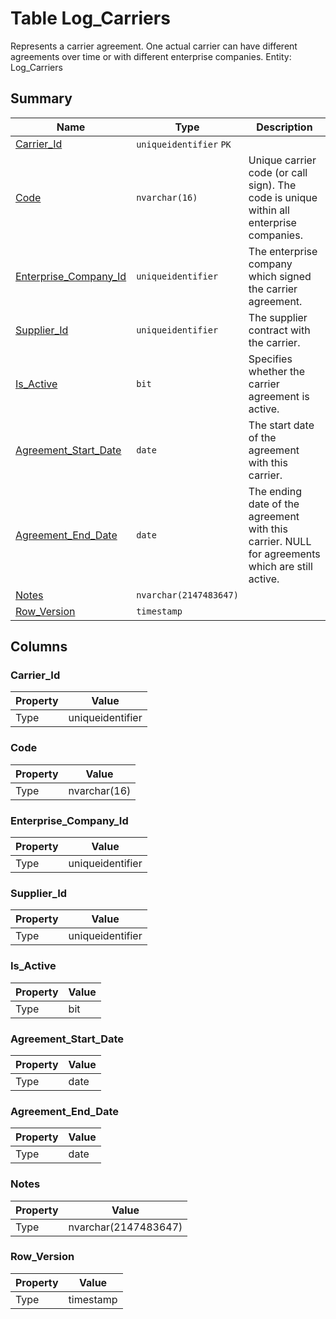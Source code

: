 # Table Log_Carriers

Represents a carrier agreement. One actual carrier can have different agreements over time or with different enterprise companies. Entity: Log_Carriers

## Summary

| Name | Type | Description |
| - | - | --- |
|[Carrier_Id](#carrier_id)|`uniqueidentifier` `PK`||
|[Code](#code)|`nvarchar(16)` |Unique carrier code (or call sign). The code is unique within all enterprise companies.|
|[Enterprise_Company_Id](#enterprise_company_id)|`uniqueidentifier` |The enterprise company which signed the carrier agreement.|
|[Supplier_Id](#supplier_id)|`uniqueidentifier` |The supplier contract with the carrier.|
|[Is_Active](#is_active)|`bit` |Specifies whether the carrier agreement is active.|
|[Agreement_Start_Date](#agreement_start_date)|`date` |The start date of the agreement with this carrier.|
|[Agreement_End_Date](#agreement_end_date)|`date` |The ending date of the agreement with this carrier. NULL for agreements which are still active.|
|[Notes](#notes)|`nvarchar(2147483647)` ||
|[Row_Version](#row_version)|`timestamp` ||

## Columns

### Carrier_Id

| Property | Value |
| - | - |
|Type|uniqueidentifier|

### Code

| Property | Value |
| - | - |
|Type|nvarchar(16)|

### Enterprise_Company_Id

| Property | Value |
| - | - |
|Type|uniqueidentifier|

### Supplier_Id

| Property | Value |
| - | - |
|Type|uniqueidentifier|

### Is_Active

| Property | Value |
| - | - |
|Type|bit|

### Agreement_Start_Date

| Property | Value |
| - | - |
|Type|date|

### Agreement_End_Date

| Property | Value |
| - | - |
|Type|date|

### Notes

| Property | Value |
| - | - |
|Type|nvarchar(2147483647)|

### Row_Version

| Property | Value |
| - | - |
|Type|timestamp|


